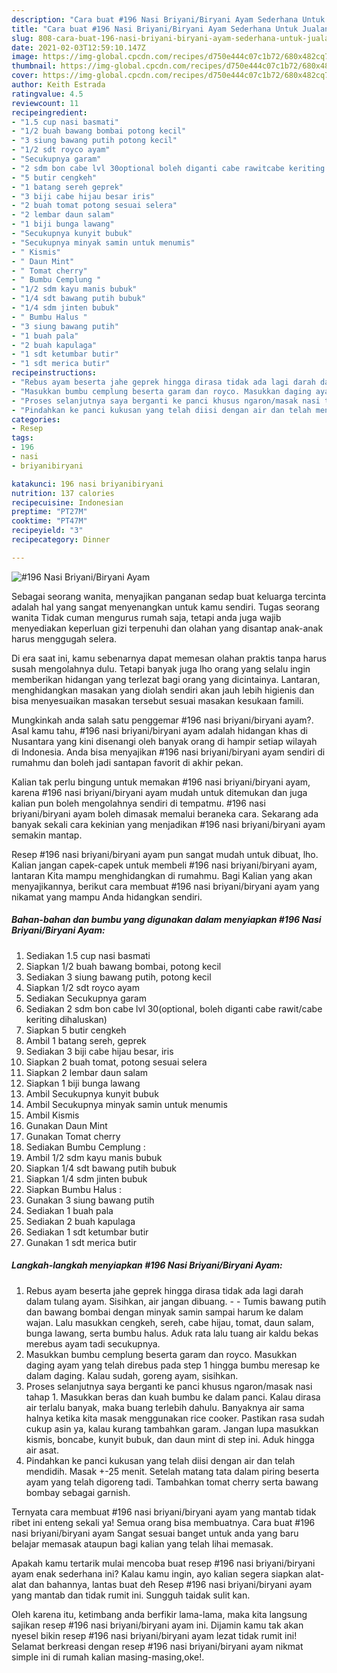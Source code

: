 ```yaml
---
description: "Cara buat #196 Nasi Briyani/Biryani Ayam Sederhana Untuk Jualan"
title: "Cara buat #196 Nasi Briyani/Biryani Ayam Sederhana Untuk Jualan"
slug: 808-cara-buat-196-nasi-briyani-biryani-ayam-sederhana-untuk-jualan
date: 2021-02-03T12:59:10.147Z
image: https://img-global.cpcdn.com/recipes/d750e444c07c1b72/680x482cq70/196-nasi-briyanibiryani-ayam-foto-resep-utama.jpg
thumbnail: https://img-global.cpcdn.com/recipes/d750e444c07c1b72/680x482cq70/196-nasi-briyanibiryani-ayam-foto-resep-utama.jpg
cover: https://img-global.cpcdn.com/recipes/d750e444c07c1b72/680x482cq70/196-nasi-briyanibiryani-ayam-foto-resep-utama.jpg
author: Keith Estrada
ratingvalue: 4.5
reviewcount: 11
recipeingredient:
- "1.5 cup nasi basmati"
- "1/2 buah bawang bombai potong kecil"
- "3 siung bawang putih potong kecil"
- "1/2 sdt royco ayam"
- "Secukupnya garam"
- "2 sdm bon cabe lvl 30optional boleh diganti cabe rawitcabe keriting dihaluskan"
- "5 butir cengkeh"
- "1 batang sereh geprek"
- "3 biji cabe hijau besar iris"
- "2 buah tomat potong sesuai selera"
- "2 lembar daun salam"
- "1 biji bunga lawang"
- "Secukupnya kunyit bubuk"
- "Secukupnya minyak samin untuk menumis"
- " Kismis"
- " Daun Mint"
- " Tomat cherry"
- " Bumbu Cemplung "
- "1/2 sdm kayu manis bubuk"
- "1/4 sdt bawang putih bubuk"
- "1/4 sdm jinten bubuk"
- " Bumbu Halus "
- "3 siung bawang putih"
- "1 buah pala"
- "2 buah kapulaga"
- "1 sdt ketumbar butir"
- "1 sdt merica butir"
recipeinstructions:
- "Rebus ayam beserta jahe geprek hingga dirasa tidak ada lagi darah dalam tulang ayam. Sisihkan, air jangan dibuang.  Tumis bawang putih dan bawang bombai dengan minyak samin sampai harum ke dalam wajan. Lalu masukkan cengkeh, sereh, cabe hijau, tomat, daun salam, bunga lawang, serta bumbu halus. Aduk rata lalu tuang air kaldu bekas merebus ayam tadi secukupnya."
- "Masukkan bumbu cemplung beserta garam dan royco. Masukkan daging ayam yang telah direbus pada step 1 hingga bumbu meresap ke dalam daging. Kalau sudah, goreng ayam, sisihkan."
- "Proses selanjutnya saya berganti ke panci khusus ngaron/masak nasi tahap 1. Masukkan beras dan kuah bumbu ke dalam panci. Kalau dirasa air terlalu banyak, maka buang terlebih dahulu. Banyaknya air sama halnya ketika kita masak menggunakan rice cooker. Pastikan rasa sudah cukup asin ya, kalau kurang tambahkan garam. Jangan lupa masukkan kismis, boncabe, kunyit bubuk, dan daun mint di step ini. Aduk hingga air asat."
- "Pindahkan ke panci kukusan yang telah diisi dengan air dan telah mendidih. Masak +-25 menit. Setelah matang tata dalam piring beserta ayam yang telah digoreng tadi. Tambahkan tomat cherry serta bawang bombay sebagai garnish."
categories:
- Resep
tags:
- 196
- nasi
- briyanibiryani

katakunci: 196 nasi briyanibiryani 
nutrition: 137 calories
recipecuisine: Indonesian
preptime: "PT27M"
cooktime: "PT47M"
recipeyield: "3"
recipecategory: Dinner

---
```



![#196 Nasi Briyani/Biryani Ayam](https://img-global.cpcdn.com/recipes/d750e444c07c1b72/680x482cq70/196-nasi-briyanibiryani-ayam-foto-resep-utama.jpg)

Sebagai seorang wanita, menyajikan panganan sedap buat keluarga tercinta adalah hal yang sangat menyenangkan untuk kamu sendiri. Tugas seorang  wanita Tidak cuman mengurus rumah saja, tetapi anda juga wajib menyediakan keperluan gizi terpenuhi dan olahan yang disantap anak-anak harus menggugah selera.

Di era  saat ini, kamu sebenarnya dapat memesan olahan praktis tanpa harus susah mengolahnya dulu. Tetapi banyak juga lho orang yang selalu ingin memberikan hidangan yang terlezat bagi orang yang dicintainya. Lantaran, menghidangkan masakan yang diolah sendiri akan jauh lebih higienis dan bisa menyesuaikan masakan tersebut sesuai masakan kesukaan famili. 



Mungkinkah anda salah satu penggemar #196 nasi briyani/biryani ayam?. Asal kamu tahu, #196 nasi briyani/biryani ayam adalah hidangan khas di Nusantara yang kini disenangi oleh banyak orang di hampir setiap wilayah di Indonesia. Anda bisa menyajikan #196 nasi briyani/biryani ayam sendiri di rumahmu dan boleh jadi santapan favorit di akhir pekan.

Kalian tak perlu bingung untuk memakan #196 nasi briyani/biryani ayam, karena #196 nasi briyani/biryani ayam mudah untuk ditemukan dan juga kalian pun boleh mengolahnya sendiri di tempatmu. #196 nasi briyani/biryani ayam boleh dimasak memalui beraneka cara. Sekarang ada banyak sekali cara kekinian yang menjadikan #196 nasi briyani/biryani ayam semakin mantap.

Resep #196 nasi briyani/biryani ayam pun sangat mudah untuk dibuat, lho. Kalian jangan capek-capek untuk membeli #196 nasi briyani/biryani ayam, lantaran Kita mampu menghidangkan di rumahmu. Bagi Kalian yang akan menyajikannya, berikut cara membuat #196 nasi briyani/biryani ayam yang nikamat yang mampu Anda hidangkan sendiri.

<!--inarticleads1-->

##### Bahan-bahan dan bumbu yang digunakan dalam menyiapkan #196 Nasi Briyani/Biryani Ayam:

1. Sediakan 1.5 cup nasi basmati
1. Siapkan 1/2 buah bawang bombai, potong kecil
1. Sediakan 3 siung bawang putih, potong kecil
1. Siapkan 1/2 sdt royco ayam
1. Sediakan Secukupnya garam
1. Sediakan 2 sdm bon cabe lvl 30(optional, boleh diganti cabe rawit/cabe keriting dihaluskan)
1. Siapkan 5 butir cengkeh
1. Ambil 1 batang sereh, geprek
1. Sediakan 3 biji cabe hijau besar, iris
1. Siapkan 2 buah tomat, potong sesuai selera
1. Siapkan 2 lembar daun salam
1. Siapkan 1 biji bunga lawang
1. Ambil Secukupnya kunyit bubuk
1. Ambil Secukupnya minyak samin untuk menumis
1. Ambil  Kismis
1. Gunakan  Daun Mint
1. Gunakan  Tomat cherry
1. Sediakan  Bumbu Cemplung :
1. Ambil 1/2 sdm kayu manis bubuk
1. Siapkan 1/4 sdt bawang putih bubuk
1. Siapkan 1/4 sdm jinten bubuk
1. Siapkan  Bumbu Halus :
1. Gunakan 3 siung bawang putih
1. Sediakan 1 buah pala
1. Sediakan 2 buah kapulaga
1. Sediakan 1 sdt ketumbar butir
1. Gunakan 1 sdt merica butir




<!--inarticleads2-->

##### Langkah-langkah menyiapkan #196 Nasi Briyani/Biryani Ayam:

1. Rebus ayam beserta jahe geprek hingga dirasa tidak ada lagi darah dalam tulang ayam. Sisihkan, air jangan dibuang. -  - Tumis bawang putih dan bawang bombai dengan minyak samin sampai harum ke dalam wajan. Lalu masukkan cengkeh, sereh, cabe hijau, tomat, daun salam, bunga lawang, serta bumbu halus. Aduk rata lalu tuang air kaldu bekas merebus ayam tadi secukupnya.
1. Masukkan bumbu cemplung beserta garam dan royco. Masukkan daging ayam yang telah direbus pada step 1 hingga bumbu meresap ke dalam daging. Kalau sudah, goreng ayam, sisihkan.
1. Proses selanjutnya saya berganti ke panci khusus ngaron/masak nasi tahap 1. Masukkan beras dan kuah bumbu ke dalam panci. Kalau dirasa air terlalu banyak, maka buang terlebih dahulu. Banyaknya air sama halnya ketika kita masak menggunakan rice cooker. Pastikan rasa sudah cukup asin ya, kalau kurang tambahkan garam. Jangan lupa masukkan kismis, boncabe, kunyit bubuk, dan daun mint di step ini. Aduk hingga air asat.
1. Pindahkan ke panci kukusan yang telah diisi dengan air dan telah mendidih. Masak +-25 menit. Setelah matang tata dalam piring beserta ayam yang telah digoreng tadi. Tambahkan tomat cherry serta bawang bombay sebagai garnish.




Ternyata cara membuat #196 nasi briyani/biryani ayam yang mantab tidak ribet ini enteng sekali ya! Semua orang bisa membuatnya. Cara buat #196 nasi briyani/biryani ayam Sangat sesuai banget untuk anda yang baru belajar memasak ataupun bagi kalian yang telah lihai memasak.

Apakah kamu tertarik mulai mencoba buat resep #196 nasi briyani/biryani ayam enak sederhana ini? Kalau kamu ingin, ayo kalian segera siapkan alat-alat dan bahannya, lantas buat deh Resep #196 nasi briyani/biryani ayam yang mantab dan tidak rumit ini. Sungguh taidak sulit kan. 

Oleh karena itu, ketimbang anda berfikir lama-lama, maka kita langsung sajikan resep #196 nasi briyani/biryani ayam ini. Dijamin kamu tak akan nyesel bikin resep #196 nasi briyani/biryani ayam lezat tidak rumit ini! Selamat berkreasi dengan resep #196 nasi briyani/biryani ayam nikmat simple ini di rumah kalian masing-masing,oke!.

